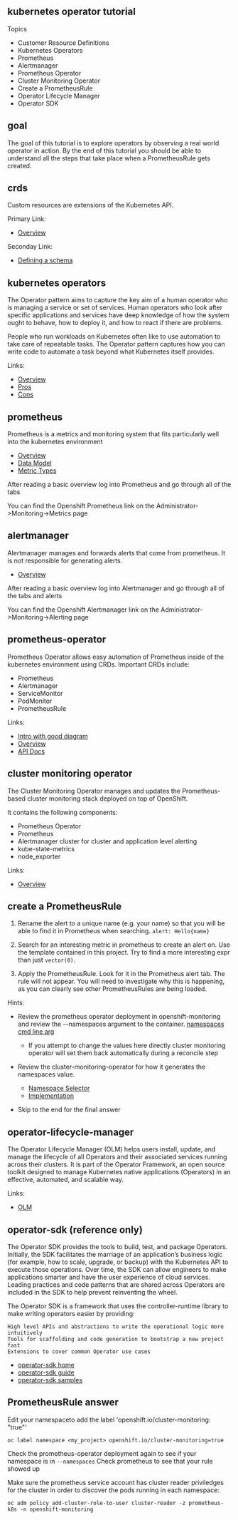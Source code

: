 kubernetes operator tutorial
----------------------------

Topics

* Customer Resource Definitions
* Kubernetes Operators
* Prometheus
* Alertmanager
* Prometheus Operator
* Cluster Monitoring Operator
* Create a PrometheusRule
* Operator Lifecycle Manager
* Operator SDK


goal
----

The goal of this tutorial is to explore operators by observing a real world operator in action. By the end of this tutorial you should be able to understand all the steps that take place when a PrometheusRule gets created.

crds
----

Custom resources are extensions of the Kubernetes API.

Primary Link:
* [Overview](https://kubernetes.io/docs/concepts/extend-kubernetes/api-extension/custom-resources/)

Seconday Link:
* [Defining a schema](https://kubernetes.io/blog/2019/06/20/crd-structural-schema/)

kubernetes operators
--------------------

The Operator pattern aims to capture the key aim of a human operator who is managing a service or set of services. Human operators who look after specific applications and services have deep knowledge of how the system ought to behave, how to deploy it, and how to react if there are problems.

People who run workloads on Kubernetes often like to use automation to take care of repeatable tasks. The Operator pattern captures how you can write code to automate a task beyond what Kubernetes itself provides.

Links:

* [Overview](https://kubernetes.io/docs/concepts/extend-kubernetes/operator/)
* [Pros](https://thenewstack.io/why-kubernetes-operators-will-unleash-your-developers-by-reducing-complexity/)
* [Cons](https://thenewstack.io/kubernetes-when-to-use-and-when-to-avoid-the-operator-pattern/)

prometheus
----------

Prometheus is a metrics and monitoring system that fits particularly well into the kubernetes environment

* [Overview](https://prometheus.io/docs/introduction/overview/)
* [Data Model](https://prometheus.io/docs/concepts/data_model/)
* [Metric Types](https://prometheus.io/docs/concepts/metric_types/)

After reading a basic overview log into Prometheus and go through all of the tabs

You can find the Openshift Prometheus link on the Administrator->Monitoring->Metrics page

alertmanager
------------

Alertmanager manages and forwards alerts that come from prometheus. It is not responsible for generating alerts.

* [Overview](https://prometheus.io/docs/alerting/latest/overview/)

After reading a basic overview log into Alertmanager and go through all of the tabs and alerts

You can find the Openshift Alertmanager link on the Administrator->Monitoring->Alerting page

prometheus-operator
-------------------

Prometheus Operator allows easy automation of Prometheus inside of the kubernetes environment using CRDs. Important CRDs include:

* Prometheus
* Alertmanager
* ServiceMonitor
* PodMonitor
* PrometheusRule

Links:

* [Intro with good diagram](https://devops.college/prometheus-operator-how-to-monitor-an-external-service-3cb6ac8d5acb)
* [Overview](https://github.com/prometheus-operator/prometheus-operator/blob/master/README.md)
* [API Docs](https://github.com/prometheus-operator/prometheus-operator/blob/master/Documentation/api.md)

cluster monitoring operator
---------------------------

The Cluster Monitoring Operator manages and updates the Prometheus-based cluster monitoring stack deployed on top of OpenShift.

It contains the following components:

* Prometheus Operator
* Prometheus
* Alertmanager cluster for cluster and application level alerting
* kube-state-metrics
* node_exporter

Links:

* [Overview](https://github.com/openshift/cluster-monitoring-operator/blob/master/README.md)


create a PrometheusRule
-----------------------

1. Rename the alert to a unique name (e.g. your name) so that you will be able to find it in Prometheus when searching. `alert: Hello{name}`

2. Search for an interesting metric in prometheus to create an alert on. Use the template contained in this project. Try to find a more interesting expr than just `vector(0)`.

3. Apply the PrometheusRule. Look for it in the Prometheus alert tab. The rule will not appear. You will need to investigate why this is happening, as you can clearly see other PrometheusRules are being loaded.

Hints:

* Review the prometheus operator deployment in openshift-monitoring and review the --namespaces argument to the container. [namespaces cmd line arg](https://github.com/prometheus-operator/prometheus-operator/blob/master/cmd/operator/main.go#L176)
    
    * If you attempt to change the values here directly cluster monitoring operator will set them back automatically during a reconcile step

* Review the cluster-monitoring-operator for how it generates the namespaces value.
    
    * [Namespace Selector](https://github.com/prometheus-operator/prometheus-operator/blob/master/cmd/operator/main.go#L191)
    * [Implementation](https://github.com/openshift/cluster-monitoring-operator/blob/922578d7d8a33f39b43b577e74c469b4374e90bd/pkg/manifests/manifests.go#L1878)

* Skip to the end for the final answer


operator-lifecycle-manager
--------------------------

The Operator Lifecycle Manager (OLM) helps users install, update, and manage the lifecycle of all Operators and their associated services running across their clusters. It is part of the Operator Framework, an open source toolkit designed to manage Kubernetes native applications (Operators) in an effective, automated, and scalable way.

Links:

* [OLM](https://docs.okd.io/latest/operators/understanding_olm/olm-understanding-olm.html)


operator-sdk (reference only)
-----------------------------

The Operator SDK provides the tools to build, test, and package Operators. Initially, the SDK facilitates the marriage of an application’s business logic (for example, how to scale, upgrade, or backup) with the Kubernetes API to execute those operations. Over time, the SDK can allow engineers to make applications smarter and have the user experience of cloud services. Leading practices and code patterns that are shared across Operators are included in the SDK to help prevent reinventing the wheel.

The Operator SDK is a framework that uses the controller-runtime library to make writing operators easier by providing:

    High level APIs and abstractions to write the operational logic more intuitively
    Tools for scaffolding and code generation to bootstrap a new project fast
    Extensions to cover common Operator use cases


* [operator-sdk home](https://sdk.operatorframework.io/)
* [operator-sdk guide](https://sdk.operatorframework.io/docs/building-operators/golang/quickstart/)
* [operator-sdk samples](https://github.com/operator-framework/operator-sdk-samples)


PrometheusRule answer
---------------------

Edit your namespaceto add the label 'openshift.io/cluster-monitoring: "true"'

    oc label namespace <my_project> openshift.io/cluster-monitoring=true

Check the prometheus-operator deployment again to see if your namespace is in `--namespaces`
Check prometheus to see that your rule showed up

Make sure the prometheus service account has cluster reader priviledges for the cluster in order to discover the pods running in each namespace:

    oc adm policy add-cluster-role-to-user cluster-reader -z prometheus-k8s -n openshift-monitoring
